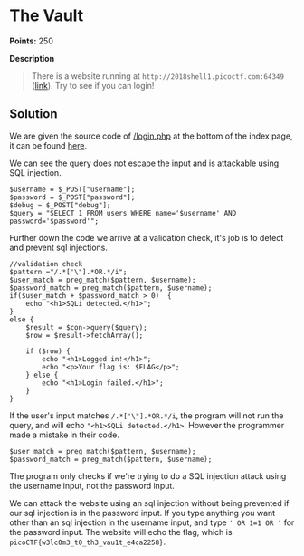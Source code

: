 # The Vault

**Points:** 250

**Description**
> There is a website running at `http://2018shell1.picoctf.com:64349` ([link](http://2018shell1.picoctf.com:64349)). Try to see if you can login!

## Solution

We are given the source code of [/login.php](http://2018shell1.picoctf.com:64349/login.php) at the bottom of the index page, it can be found [here](http://2018shell1.picoctf.com:64349/login.txt).

We can see the query does not escape the input and is attackable using SQL injection.
```
$username = $_POST["username"];
$password = $_POST["password"];
$debug = $_POST["debug"];
$query = "SELECT 1 FROM users WHERE name='$username' AND password='$password'";
```

Further down the code we arrive at a validation check, it's job is to detect and prevent sql injections.
```
//validation check
$pattern ="/.*['\"].*OR.*/i";
$user_match = preg_match($pattern, $username);
$password_match = preg_match($pattern, $username);
if($user_match + $password_match > 0)  {
    echo "<h1>SQLi detected.</h1>";
}
else {
    $result = $con->query($query);
    $row = $result->fetchArray();

    if ($row) {
        echo "<h1>Logged in!</h1>";
        echo "<p>Your flag is: $FLAG</p>";
    } else {
        echo "<h1>Login failed.</h1>";
    }
}
```

If the user's input matches `/.*['\"].*OR.*/i`, the program will not run the query, and will echo `"<h1>SQLi detected.</h1>`. However the programmer made a mistake in their code.
```
$user_match = preg_match($pattern, $username);
$password_match = preg_match($pattern, $username);
```
The program only checks if we're trying to do a SQL injection attack using the username input, not the password input.

We can attack the website using an sql injection without being prevented if our sql injection is in the password input. If you type anything you want other than an sql injection in the username input, and type `' OR 1=1 OR '` for the password input. The website will echo the flag, which is `picoCTF{w3lc0m3_t0_th3_vau1t_e4ca2258}`.
